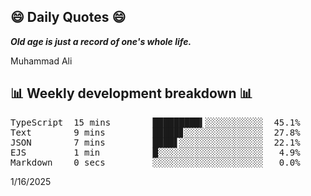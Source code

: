 ## 😄 Daily Quotes 😄

_**Old age is just a record of one's whole life.**_

Muhammad Ali



## 📊 Weekly development breakdown 📊

<pre>TypeScript  15 mins        █████████▍░░░░░░░░░░░  45.1%
Text        9 mins         █████▊░░░░░░░░░░░░░░░  27.8%
JSON        7 mins         ████▋░░░░░░░░░░░░░░░░  22.1%
EJS         1 min          █░░░░░░░░░░░░░░░░░░░░   4.9%
Markdown    0 secs         ░░░░░░░░░░░░░░░░░░░░░   0.0%</pre>

1/16/2025